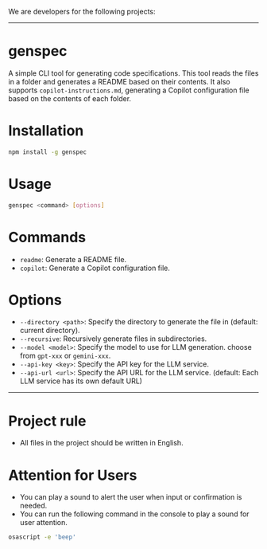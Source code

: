 We are developers for the following projects:

---

# genspec
A simple CLI tool for generating code specifications.
This tool reads the files in a folder and generates a README based on their contents.
It also supports `copilot-instructions.md`, generating a Copilot configuration file based on the contents of each folder.

# Installation
```bash
npm install -g genspec
```

# Usage
```bash
genspec <command> [options]
```

# Commands
- `readme`: Generate a README file.
- `copilot`: Generate a Copilot configuration file.

# Options
- `--directory <path>`: Specify the directory to generate the file in (default: current directory).
- `--recursive`: Recursively generate files in subdirectories. 
- `--model <model>`: Specify the model to use for LLM generation. choose from `gpt-xxx` or `gemini-xxx`.
- `--api-key <key>`: Specify the API key for the LLM service.
- `--api-url <url>`: Specify the API URL for the LLM service. (default: Each LLM service has its own default URL)

---

# Project rule 
- All files in the project should be written in English.

# Attention for Users
- You can play a sound to alert the user when input or confirmation is needed.
- You can run the following command in the console to play a sound for user attention.

```bash
osascript -e 'beep'
```